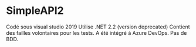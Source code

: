 # SimpleAPI2
Codé sous visual studio 2019
Utilise .NET 2.2 (version deprecated)
Contient des failles volontaires pour les tests.
A été intégré à Azure DevOps.
Pas de BDD.
